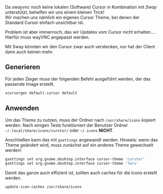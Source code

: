 Da *swayvnc* noch keine lokalen (Software) Cursor in Kombination mit *Sway* unterstützt, behelfen wir uns einem kleinen Trick!  
Wir machen uns nämlich ein eigenes Cursor Theme, bei denen der Standard Cursor einfach unsichtbar ist.  

Problem ist aber immernoch, das wir Updates vom Cursor nicht erhalten.... Hierfür muss wayVNC angepasst werden.

Mit Sway könnten wir den Cursor zwar auch verstecken, nur hat der Client dann auch keinen mehr.

## Generieren

Für jeden Zeiger muss der folgenden Befehl ausgeführt werden, der das passende Image erstellt.

```sh
xcursorgen default.cursor default
```

## Anwenden

Um das Theme zu nutzen, muss der Ordner nach `/usr/share/icons` kopiert werden. Nach einigen Tests funktioniert der Benutzer Ordner `~/.local/share/icons/curstor/` oder `~/.icons` **NICHT**.

Anschließen kann das mit `gsettings` angewandt werden. Hinweis: wenn das Theme geändert wird, muss zunächst auf ein anderes Theme gewechselt werden!

```sh
gsettings set org.gnome.desktop.interface cursor-theme 'curstor'
gsettings set org.gnome.desktop.interface cursor-theme 'Yaru'
```

Damit das ganze auch effizient ist, sollten auch caches für die Icons erstellt werden.

```sh
update-icon-caches /usr/share/icons
```

